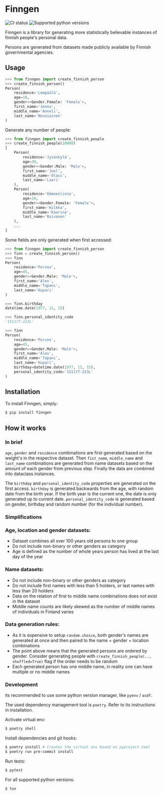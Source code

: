 
# Finngen

<!-- Badges -->
![CI status](https://github.com/mknea/finngen/actions/workflows/lint_and_test.yaml/badge.svg)
![Supported python versions](https://img.shields.io/badge/-Python%203.8%20%7C%203.9%20%7C%203.10-blue)

Finngen is a library for generating more statistically believable instances of finnish people's personal data.

Persons are generated from datasets made publicly available by Finnish governmental agencies.

## Usage

```python
>>> from finngen import create_finnish_person
>>> create_finnish_person()
Person(
    residence='Lempäälä',
    age=18,
    gender=<Gender.Female: 'Female'>,
    first_name='Jenna',
    middle_name='Anneli',
    last_name='Nousiainen'
)
```
Generate any number of people:
````python
>>> from finngen import create_finnish_people
>>> create_finnish_people(10000)
[
    Person(
        residence='Jyväskylä',
        age=39,
        gender=<Gender.Male: 'Male'>,
        first_name='Joel',
        middle_name='Olavi',
        last_name='Laari'
    ),
    Person(
        residence='Hämeenlinna',
        age=19,
        gender=<Gender.Female: 'Female'>,
        first_name='Hilkka',
        middle_name='Kaarina',
        last_name='Roivanen'
    ),
    ...
]
````
Some fields are only generated when first accessed:
```python traceback
>>> from finngen import create_finnish_person
>>> finn = create_finnish_person()
>>> finn
Person(
    residence='Porvoo',
    age=45,
    gender=<Gender.Male: 'Male'>,
    first_name='Alex',
    middle_name='Tapani',
    last_name='Kupari'
)

>>> finn.birthday
datetime.date(1977, 11, 15)

>>> finn.personal_identity_code
'151177-223L'

>>> finn
Person(
    residence='Porvoo',
    age=45,
    gender=<Gender.Male: 'Male'>,
    first_name='Alex',
    middle_name='Tapani',
    last_name='Kupari',
    birthday=datetime.date(1977, 11, 15),
    personal_identity_code='151177-223L'
)
```

## Installation

To install Finngen, simply:
```bash
$ pip install finngen
```

## How it works

### In brief

`age`, `gender` and `residence` combinations are first generated based on the weight's in the respective dataset. Then `fist_name`, `middle_name` and `last_name` combinations are generated from name datasets based on the amount of each gender from previous step. Finally the data are combined into dataclass instances.

The `birthday` and `personal_identity_code` properties are generated on the first access.
`birthday` is generated backwards from the age, with random date from the birth year. If the birth year is the current one, the date is only generated up to current date.
`personal_identity_code` is generated based on gender, birthday and random number (for the individual number).

### Simplifications

### Age, location and gender datasets:
- Dataset combines all over 100 years old persons to one group
- Do not include non-binary or other genders as category
- Age is defined as the number of whole years person has lived at the last day of the year

### Name datasets:
- Do not include non-binary or other genders as category
- Do not include first names with less than 5 holders, or last names with less than 20 holders
- Data on the relation of first to middle name combinations does not exist in the dataset
- Middle name counts are likely skewed as the number of middle names of individuals in Finland varies

### Data generation rules:
- As it is expensive to setup `random.choice`, both gender's names are generated at once and then paired to the name + gender + location combinations
- The point above means that the generated persons are ordered by gender. Consider generating people with `create_finnish_people(.., shuffled=True)` flag if the order needs to be random
- Each generated person has one middle name, in reality one can have multiple or no middle names

### Development

its recommended to use some python version manager, like `pyenv` / `asdf`.

The used dependency management tool is ``poetry``.
Refer to its instructions in installation.

Activate virtual env:
```bash
$ poetry shell
```
Install dependencies and git hooks:
```bash
$ poetry install # Creates the virtual env based on pyproject.toml
$ poetry run pre-commit install
```
Run tests:
```bash
$ pytest
```
For all supported python versions:
```bash
$ tox
```
